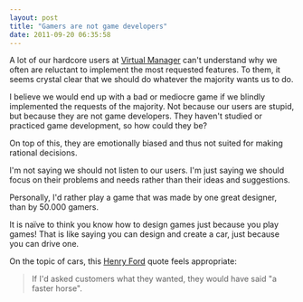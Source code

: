 ```yaml
---
layout: post
title: "Gamers are not game developers"
date: 2011-09-20 06:35:58
---
```

A lot of our hardcore users at [Virtual Manager](http://www.virtualmanager.com/) can't understand why we often are reluctant to implement the most requested features. To them, it seems crystal clear that we should do whatever the majority wants us to do.

I believe we would end up with a bad or mediocre game if we blindly implemented the requests of the majority. Not because our users are stupid, but because they are not game developers. They haven't studied or practiced game development, so how could they be?

On top of this, they are emotionally biased and thus not suited for making rational decisions.

I'm not saying we should not listen to our users. I'm just saying we should focus on their problems and needs rather than their ideas and suggestions.

Personally, I'd rather play a game that was made by one great designer, than by 50.000 gamers.

It is naïve to think you know how to design games just because you play games! That is like saying you can design and create a car, just because you can drive one.

On the topic of cars, this [Henry Ford](http://en.wikipedia.org/wiki/Henry_Ford) quote feels appropriate:

> If I'd asked customers what they wanted, they would have said "a faster horse".
